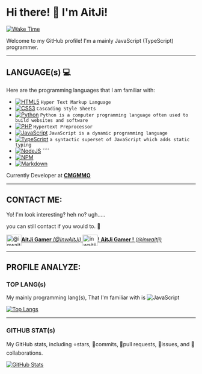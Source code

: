 # Hi there! 🐾 I'm AitJi!
[![Wake Time](https://wakatime.com/badge/user/8f1fec2f-7186-44c1-b5ed-fe095d0dd9f6.svg)](https://github.com/lnwaitji)

Welcome to my GitHub profile! I'm a mainly JavaScript (TypeScript) programmer.
<hr>


## LANGUAGE(s) 💻

Here are the programming languages that I am familiar with:

- [![HTML5](https://img.shields.io/badge/HTML-%23E34F26.svg?style=flat&logo=html5&logoColor=white)](#) ``Hyper Text Markup Language``
- [![CSS3](https://img.shields.io/badge/CSS-%231572B6.svg?style=flat&logo=css3&logoColor=white)](#) ``Cascading Style Sheets``
- [![Python](https://img.shields.io/badge/PYTHON-3670A0?style=flat&logo=python&logoColor=ffdd54)](#) ``Python is a computer programming language often used to build websites and software``
- [![PHP](https://img.shields.io/badge/PHP-%23777BB4.svg?style=flat&logo=php&logoColor=white)](#) ``Hypertext Preprocessor``
- [![JavaScript](https://img.shields.io/badge/JAVASCRIPT-%23323330.svg?style=flat&logo=javascript&logoColor=%23F7DF1E)](#) ``JavaScript is a dynamic programming language``
- [![TypeScript](https://img.shields.io/badge/TYPESCRIPT-%23007ACC.svg?style=flat&logo=typescript&logoColor=white)](#) ``a syntactic superset of JavaScript which adds static typing``
- [![NodeJS](https://img.shields.io/badge/NODE.JS-6DA55F?style=flat&logo=node.js&logoColor=white)](#) ````
- [![NPM](https://img.shields.io/badge/NPM-%23000000.svg?style=flat&logo=npm&logoColor=white)](#)
- [![Markdown](https://img.shields.io/badge/MARKDOWN-%23000000.svg?style=flat&logo=markdown&logoColor=white)](#)

Currently Developer at **[CMGMMO](https://cmgmmo.vercel.app)**
<hr>

## CONTACT ME:
Yo! I'm look interesting? heh no? ugh.....

you can still contact if you would to. 🥴

<a href="https://www.youtube.com/c/@inwaitji" target="blank"><img align="center" src="https://raw.githubusercontent.com/rahuldkjain/github-profile-readme-generator/master/src/images/icons/Social/youtube.svg" alt="@inwaitji" height="30" width="40" />**AitJi Gamer** *(@InwAitJi)*
<a href="https://discord.com/invite/jPerpN98JX" target="blank"><img align="center" src="https://raw.githubusercontent.com/rahuldkjain/github-profile-readme-generator/master/src/images/icons/Social/discord.svg" alt="inwaitji" height="30" width="40" />**! AitJi Gamer !** *(@inwaitji)*</a>

<hr>

## PROFILE ANALYZE:

### TOP LANG(s)
My mainly programming lang(s), That I'm familiar with is ![JavaScript](https://img.shields.io/badge/JAVASCRIPT-%23323330.svg?style=flat&logo=javascript&logoColor=%23F7DF1E)

[![Top Langs](https://github-readme-stats.vercel.app/api/top-langs/?username=lnwaitji&layout=compact&theme=dracula)](#)

<hr>

### GITHUB STAT(s)
My GitHub stats, including ⭐stars, 🌠commits, 🧻pull requests, 🐜issues, and 🙏collaborations.

[![GitHub Stats](https://github-readme-stats.vercel.app/api?username=lnwaitji&show_icons=true&theme=dracula)](#)
